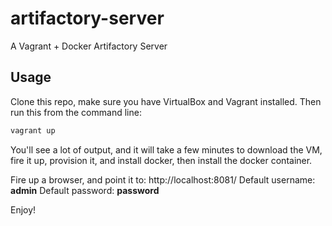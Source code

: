 # artifactory-server
A Vagrant + Docker Artifactory Server

## Usage

Clone this repo, make sure you have VirtualBox and Vagrant installed.  Then run this from the command line:

```bash
vagrant up
```

You'll see a lot of output, and it will take a few minutes to download the VM, fire it up, provision it, and install docker, then install the docker container.

Fire up a browser, and point it to: http://localhost:8081/
Default username: **admin**
Default password: **password**

Enjoy!
